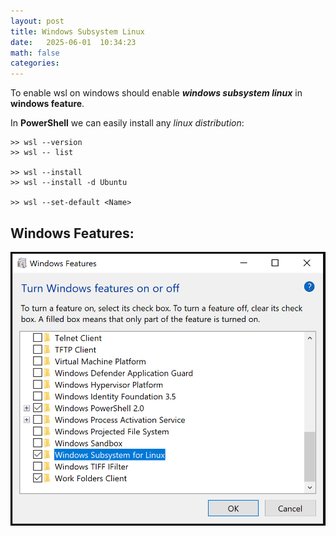 ```yaml
---
layout: post
title: Windows Subsystem Linux
date:   2025-06-01  10:34:23
math: false
categories: 
---
```




To enable wsl on windows should enable ***windows subsystem linux*** in **windows feature**.

In **PowerShell** we can easily install any *linux distribution*:
```
>> wsl --version
>> wsl -- list

>> wsl --install
>> wsl --install -d Ubuntu

>> wsl --set-default <Name>
```

## Windows Features:


![classification metrics](/assets/images/2025-06-01-wsl.png)




